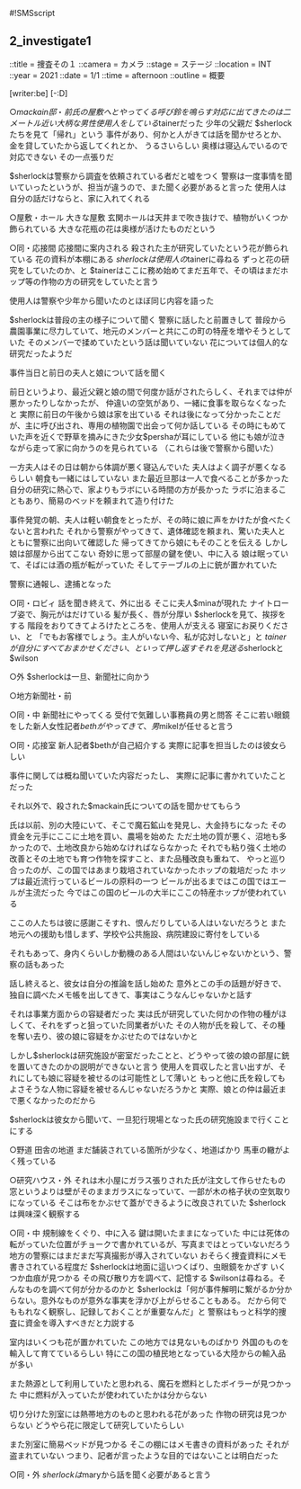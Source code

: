 #!SMSscript

## 2_investigate1

::title = 捜査その１
::camera = カメラ
::stage = ステージ
::location = INT
::year = 2021
::date = 1/1
::time = afternoon
::outline = 概要

[writer:be]
[-:D]

○$mackain邸・前
氏の屋敷へとやってくる
呼び鈴を鳴らす
対応に出てきたのは二メートル近い大柄な男性
使用人をしている$tainerだった
少年の父親だ
$sherlockたちを見て「帰れ」という
事件があり、何かと人がきては話を聞かせろとか、金を貸していたから返してくれとか、
うるさいらしい
奥様は寝込んでいるので対応できない
その一点張りだ

$sherlockは警察から調査を依頼されている者だと嘘をつく
警察は一度事情を聞いていったというが、担当が違うので、また聞く必要があると言った
使用人は自分の話だけならと、家に入れてくれる

○屋敷・ホール
大きな屋敷
玄関ホールは天井まで吹き抜けで、植物がいくつか飾られている
大きな花瓶の花は奥様が活けたものだという

○同・応接間
応接間に案内される
殺された主が研究していたという花が飾られている
花の資料が本棚にある
$sherlockは使用人の$tainerに尋ねる
ずっと花の研究をしていたのか、と
$tainerはここに務め始めてまだ五年で、その頃はまだホップ等の作物の方の研究をしていたと言う

使用人は警察や少年から聞いたのとほぼ同じ内容を語った

$sherlockは普段の主の様子について聞く
警察に話したと前置きして
普段から農園事業に尽力していて、地元のメンバーと共にこの町の特産を増やそうとしていた
そのメンバーで揉めていたという話は聞いていない
花については個人的な研究だったようだ

事件当日と前日の夫人と娘について話を聞く

前日というより、最近父親と娘の間で何度か話がされたらしく、それまでは仲が悪かったりしなかったが、
仲違いの空気があり、一緒に食事を取らなくなったと
実際に前日の午後から娘は家を出ている
それは後になって分かったことだが、主に呼び出され、専用の植物園で出会って何か話している
その時にもめていた声を近くで野草を摘みにきた少女$pershaが耳にしている
他にも娘が泣きながら走って家に向かうのを見られている
（これらは後で警察から聞いた）

一方夫人はその日は朝から体調が悪く寝込んでいた
夫人はよく調子が悪くなるらしい
朝食も一緒にはしていない
また最近旦那は一人で食べることが多かった
自分の研究に熱心で、家よりもラボにいる時間の方が長かった
ラボに泊まることもあり、簡易のベッドを頼まれて造り付けた

事件発覚の朝、夫人は軽い朝食をとったが、その時に娘に声をかけたが食べたくないと言われた
それから警察がやってきて、遺体確認を頼まれ、驚いた夫人とともに警察に出向いて確認した
帰ってきてから娘にもそのことを伝える
しかし娘は部屋から出てこない
奇妙に思って部屋の鍵を使い、中に入る
娘は眠っていて、そばには酒の瓶が転がっていた
そしてテーブルの上に銃が置かれていた

警察に通報し、逮捕となった

○同・ロビィ
話を聞き終えて、外に出る
そこに夫人$minaが現れた
ナイトローブ姿で、胸元がはだけている
髪が長く、唇が分厚い
$sherlockを見て、挨拶をする
階段をおりてきてよろけたところを、使用人が支える
寝室にお戻りください、と
「でもお客様でしょう。主人がいない今、私が応対しないと」と
$tainerが自分にすべておまかせください、といって押し返す
それを見送る$sherlockと$wilson

○外
$sherlockは一旦、新聞社に向かう

○地方新聞社・前

○同・中
新聞社にやってくる
受付で気難しい事務員の男と問答
そこに若い眼鏡をした新人女性記者$bethがやってきて、男$mikelが任せると言う

○同・応接室
新人記者$bethが自己紹介する
実際に記事を担当したのは彼女らしい

事件に関しては概ね聞いていた内容だったし、
実際に記事に書かれていたことだった

それ以外で、殺された$mackain氏についての話を聞かせてもらう

氏は以前、別の大陸にいて、そこで魔石鉱山を発見し、大金持ちになった
その資金を元手にここに土地を買い、農場を始めた
ただ土地の質が悪く、沼地も多かったので、土地改良から始めなければならなかった
それでも粘り強く土地の改善とその土地でも育つ作物を探すこと、また品種改良も重ねて、
やっと巡り合ったのが、この国ではあまり栽培されていなかったホップの栽培だった
ホップは最近流行っているビールの原料の一つ
ビールが出るまではこの国ではエールが主流だった
今ではこの国のビールの大半にここの特産ホップが使われている

ここの人たちは彼に感謝こそすれ、恨んだりしている人はいないだろうと
また地元への援助も惜しまず、学校や公共施設、病院建設に寄付をしている

それもあって、身内くらいしか動機のある人間はいないんじゃないかという、警察の話もあった

話し終えると、彼女は自分の推論を話し始めた
意外とこの手の話題が好きで、独自に調べたメモ帳を出してきて、事実はこうなんじゃないかと話す

それは事業方面からの容疑者だった
実は氏が研究していた何かの作物の種がほしくて、それをずっと狙っていた同業者がいた
その人物が氏を殺して、その種を奪い去り、彼の娘に容疑をかぶせたのではないかと

しかし$sherlockは研究施設が密室だったことと、どうやって彼の娘の部屋に銃を置いてきたのかの説明ができないと言う
使用人を買収したと言い出すが、それにしても娘に容疑を被せるのは可能性として薄いと
もっと他に氏を殺してもよさそうな人物に容疑を被せるんじゃないだろうかと
実際、娘との仲は最近まで悪くなかったのだから

$sherlockは彼女から聞いて、一旦犯行現場となった氏の研究施設まで行くことにする

○野道
田舎の地道
まだ舗装されている箇所が少なく、地道ばかり
馬車の轍がよく残っている

○研究ハウス・外
それは木小屋にガラス張りされた氏が注文して作らせたもの
窓というよりは壁がそのままガラスになっていて、一部が木の格子状の空気取りになっている
そこは布をかぶせて蓋ができるように改良されていた
$sherlockは興味深く観察する

○同・中
規制線をくぐり、中に入る
鍵は開いたままになっていた
中には死体の転がっていた位置がチョークで書かれているが、写真まではとっていないだろう
地方の警察にはまだまだ写真撮影が導入されていない
おそらく捜査資料にメモ書きされている程度だ
$sherlockは地面に這いつくばり、虫眼鏡をかざす
いくつか血痕が見つかる
その飛び散り方を調べて、記憶する
$wilsonは尋ねる。そんなものを調べて何が分かるのかと
$sherlockは「何が事件解明に繋がるか分からない。意外なものが意外な事実を浮かび上がらせることもある。
だから何でももれなく観察し、記録しておくことが重要なんだ」と
警察はもっと科学的捜査に資金を導入すべきだと力説する

室内はいくつも花が置かれていた
この地方では見ないものばかり
外国のものを輸入して育てているらしい
特にこの国の植民地となっている大陸からの輸入品が多い

また熱源として利用していたと思われる、魔石を燃料としたボイラーが見つかった
中に燃料が入っていたが使われていたかは分からない

切り分けた別室には熱帯地方のものと思われる花があった
作物の研究は見つからない
どうやら花に限定して研究していたらしい

また別室に簡易ベッドが見つかる
そこの棚にはメモ書きの資料があった
それが盗まれていない
つまり、記者が言ったような目的ではないことは明白だった

○同・外
$sherlockは$maryから話を聞く必要があると言う

